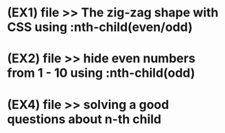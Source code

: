 # (EX1) file >> The zig-zag shape with CSS using :nth-child(even/odd)

# (EX2) file >> hide even numbers from 1 - 10 using :nth-child(odd)

# (EX4) file >> solving a good questions about n-th child